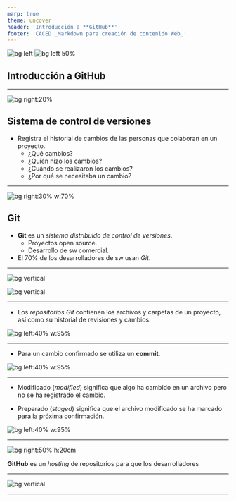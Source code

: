 ```yaml
---
marp: true
theme: uncover
header: 'Introducción a **GitHub**'
footer: 'CACED _Markdown para creación de contenido Web_'
---
```


<!-- backgroundColor -->

![bg left](https://images.unsplash.com/photo-1557853197-aefb550b6fdc?ixlib=rb-1.2.1&ixid=eyJhcHBfaWQiOjEyMDd9&auto=format&fit=crop&w=675&q=80)
![bg left 50%](https://icons.iconarchive.com/icons/papirus-team/papirus-apps/128/github-icon.png)

## Introducción a GitHub

---

![bg right:20%](https://images.unsplash.com/photo-1547658718-1cdaa0852790?ixlib=rb-1.2.1&ixid=eyJhcHBfaWQiOjEyMDd9&auto=format&fit=crop&w=700&q=80)

## Sistema de control de versiones

* Registra el historial de cambios de las personas que colaboran en un proyecto.
    * ¿Qué cambios?
    * ¿Quién hizo los cambios?
    * ¿Cuándo se realizaron los cambios?
    * ¿Por qué se necesitaba un cambio?

---

![bg right:30% w:70%](https://icons.iconarchive.com/icons/papirus-team/papirus-places/128/folder-blue-git-icon.png)

## Git

* **Git** es un _sistema distribuido de control de versiones_.
    * Proyectos open source.
    * Desarrollo de sw comercial.
* El 70% de los desarrolladores de sw usan _Git_.

---

![bg vertical](https://images.unsplash.com/photo-1531030874896-fdef6826f2f7?ixlib=rb-1.2.1&ixid=eyJhcHBfaWQiOjEyMDd9&auto=format&fit=crop&w=1050&q=80)

![bg vertical](https://fakeimg.pl/800x600/E9967A/fff/?text=Repositorios-Git)

---

* Los _repositorios Git_ contienen los archivos y carpetas de un proyecto, así como su historial de revisiones y cambios.

![bg left:40% w:95%](https://miro.medium.com/max/686/1*diRLm1S5hkVoh5qeArND0Q@2x.png)

---

* Para un cambio confirmado se utiliza un **commit**.

![bg left:40% w:95%](https://miro.medium.com/max/686/1*diRLm1S5hkVoh5qeArND0Q@2x.png)

---

* Modificado (_modified_) significa que algo ha cambido en un archivo pero no se ha registrado el cambio.

* Preparado (_staged_) significa que el archivo modificado se ha marcado para la próxima confirmación.

![bg left:40% w:95%](https://miro.medium.com/max/686/1*diRLm1S5hkVoh5qeArND0Q@2x.png)

---

![bg right:50% h:20cm](https://images.unsplash.com/photo-1591608516485-a1a53df39498?ixlib=rb-1.2.1&ixid=eyJhcHBfaWQiOjEyMDd9&auto=format&fit=crop&w=1050&q=80)

**GitHub** es un _hosting_ de repositorios para que los desarrolladores 


---

<!-- header: ' '  -->

![bg vertical](https://i.ytimg.com/vi/2MsN8gpT6jY/maxresdefault.jpg)

---


